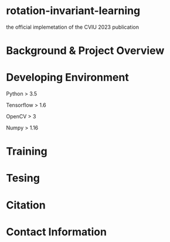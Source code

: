 # rotation-invariant-learning
the official implemetation of the CVIU 2023 publication

# Background & Project Overview


# Developing Environment

Python > 3.5

Tensorflow > 1.6

OpenCV > 3

Numpy > 1.16

# Training

# Tesing

# Citation

# Contact Information
